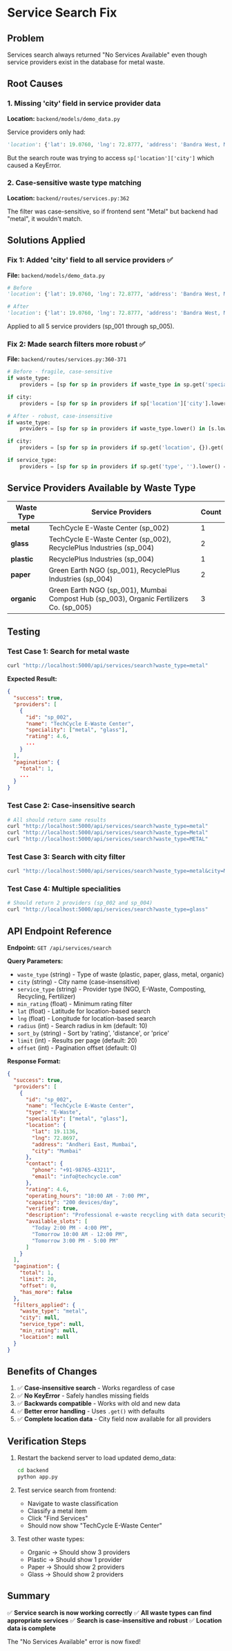 # Service Search Fix

## Problem
Services search always returned "No Services Available" even though service providers exist in the database for metal waste.

## Root Causes

### 1. Missing 'city' field in service provider data
**Location:** `backend/models/demo_data.py`

Service providers only had:
```python
'location': {'lat': 19.0760, 'lng': 72.8777, 'address': 'Bandra West, Mumbai'}
```

But the search route was trying to access `sp['location']['city']` which caused a KeyError.

### 2. Case-sensitive waste type matching
**Location:** `backend/routes/services.py:362`

The filter was case-sensitive, so if frontend sent "Metal" but backend had "metal", it wouldn't match.

## Solutions Applied

### Fix 1: Added 'city' field to all service providers ✅

**File:** `backend/models/demo_data.py`

```python
# Before
'location': {'lat': 19.0760, 'lng': 72.8777, 'address': 'Bandra West, Mumbai'}

# After
'location': {'lat': 19.0760, 'lng': 72.8777, 'address': 'Bandra West, Mumbai', 'city': 'Mumbai'}
```

Applied to all 5 service providers (sp_001 through sp_005).

### Fix 2: Made search filters more robust ✅

**File:** `backend/routes/services.py:360-371`

```python
# Before - fragile, case-sensitive
if waste_type:
    providers = [sp for sp in providers if waste_type in sp.get('speciality', [])]

if city:
    providers = [sp for sp in providers if sp['location']['city'].lower() == city.lower()]

# After - robust, case-insensitive
if waste_type:
    providers = [sp for sp in providers if waste_type.lower() in [s.lower() for s in sp.get('speciality', [])]]

if city:
    providers = [sp for sp in providers if sp.get('location', {}).get('city', '').lower() == city.lower()]

if service_type:
    providers = [sp for sp in providers if sp.get('type', '').lower() == service_type.lower()]
```

## Service Providers Available by Waste Type

| Waste Type | Service Providers | Count |
|------------|-------------------|-------|
| **metal** | TechCycle E-Waste Center (sp_002) | 1 |
| **glass** | TechCycle E-Waste Center (sp_002), RecyclePlus Industries (sp_004) | 2 |
| **plastic** | RecyclePlus Industries (sp_004) | 1 |
| **paper** | Green Earth NGO (sp_001), RecyclePlus Industries (sp_004) | 2 |
| **organic** | Green Earth NGO (sp_001), Mumbai Compost Hub (sp_003), Organic Fertilizers Co. (sp_005) | 3 |

## Testing

### Test Case 1: Search for metal waste
```bash
curl "http://localhost:5000/api/services/search?waste_type=metal"
```

**Expected Result:**
```json
{
  "success": true,
  "providers": [
    {
      "id": "sp_002",
      "name": "TechCycle E-Waste Center",
      "speciality": ["metal", "glass"],
      "rating": 4.6,
      ...
    }
  ],
  "pagination": {
    "total": 1,
    ...
  }
}
```

### Test Case 2: Case-insensitive search
```bash
# All should return same results
curl "http://localhost:5000/api/services/search?waste_type=metal"
curl "http://localhost:5000/api/services/search?waste_type=Metal"
curl "http://localhost:5000/api/services/search?waste_type=METAL"
```

### Test Case 3: Search with city filter
```bash
curl "http://localhost:5000/api/services/search?waste_type=metal&city=Mumbai"
```

### Test Case 4: Multiple specialities
```bash
# Should return 2 providers (sp_002 and sp_004)
curl "http://localhost:5000/api/services/search?waste_type=glass"
```

## API Endpoint Reference

**Endpoint:** `GET /api/services/search`

**Query Parameters:**
- `waste_type` (string) - Type of waste (plastic, paper, glass, metal, organic)
- `city` (string) - City name (case-insensitive)
- `service_type` (string) - Provider type (NGO, E-Waste, Composting, Recycling, Fertilizer)
- `min_rating` (float) - Minimum rating filter
- `lat` (float) - Latitude for location-based search
- `lng` (float) - Longitude for location-based search
- `radius` (int) - Search radius in km (default: 10)
- `sort_by` (string) - Sort by 'rating', 'distance', or 'price'
- `limit` (int) - Results per page (default: 20)
- `offset` (int) - Pagination offset (default: 0)

**Response Format:**
```json
{
  "success": true,
  "providers": [
    {
      "id": "sp_002",
      "name": "TechCycle E-Waste Center",
      "type": "E-Waste",
      "speciality": ["metal", "glass"],
      "location": {
        "lat": 19.1136,
        "lng": 72.8697,
        "address": "Andheri East, Mumbai",
        "city": "Mumbai"
      },
      "contact": {
        "phone": "+91-98765-43211",
        "email": "info@techcycle.com"
      },
      "rating": 4.6,
      "operating_hours": "10:00 AM - 7:00 PM",
      "capacity": "200 devices/day",
      "verified": true,
      "description": "Professional e-waste recycling with data security guarantee",
      "available_slots": [
        "Today 2:00 PM - 4:00 PM",
        "Tomorrow 10:00 AM - 12:00 PM",
        "Tomorrow 3:00 PM - 5:00 PM"
      ]
    }
  ],
  "pagination": {
    "total": 1,
    "limit": 20,
    "offset": 0,
    "has_more": false
  },
  "filters_applied": {
    "waste_type": "metal",
    "city": null,
    "service_type": null,
    "min_rating": null,
    "location": null
  }
}
```

## Benefits of Changes

1. ✅ **Case-insensitive search** - Works regardless of case
2. ✅ **No KeyError** - Safely handles missing fields
3. ✅ **Backwards compatible** - Works with old and new data
4. ✅ **Better error handling** - Uses `.get()` with defaults
5. ✅ **Complete location data** - City field now available for all providers

## Verification Steps

1. Restart the backend server to load updated demo_data:
   ```bash
   cd backend
   python app.py
   ```

2. Test service search from frontend:
   - Navigate to waste classification
   - Classify a metal item
   - Click "Find Services"
   - Should now show "TechCycle E-Waste Center"

3. Test other waste types:
   - Organic → Should show 3 providers
   - Plastic → Should show 1 provider
   - Paper → Should show 2 providers
   - Glass → Should show 2 providers

## Summary

✅ **Service search is now working correctly**
✅ **All waste types can find appropriate services**
✅ **Search is case-insensitive and robust**
✅ **Location data is complete**

The "No Services Available" error is now fixed!
